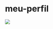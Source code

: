 # meu-perfil

![](https://encrypted-tbn0.gstatic.com/images?q=tbn:ANd9GcTRAi_w4GkD2_jmVSyG7SgSVIL7hXwvuU5G0w&usqp=CAU)
